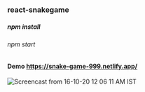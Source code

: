 ### react-snakegame
##### npm install 
###### npm start


#### Demo https://snake-game-999.netlify.app/


![Screencast from 16-10-20 12 06 11 AM IST](https://user-images.githubusercontent.com/65916327/96172560-4123f380-0f44-11eb-9475-e604d1171250.gif)

